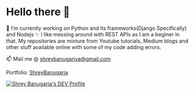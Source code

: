 # Hello there  👋


🔭 I’m currently working on Python and its frameworks(Django Specifically) and Nodejs  ✨
I like messing around with REST APIs as I am a beginer in that.
My repositories are mixture from Youtube tutorials, Medium blogs and other stuff available online with some of my code adding errors. 
           
 📫 Mail me @ shreybanugariya@gmail.com 
 
Portfolio: [ShreyBanugaria](https://shreybanugariya.github.io/)

[![Shrey Banugaria's DEV Profile](https://d2fltix0v2e0sb.cloudfront.net/dev-badge.svg)](https://dev.to/shreybanugariya)
    
